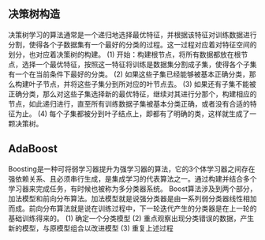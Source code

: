 ## 决策树构造
决策树学习的算法通常是一个递归地选择最优特征，并根据该特征对训练数据进行分割，使得各个子数据集有一个最好的分类的过程。这一过程对应着对特征空间的划分，也对应着决策树的构建。
(1) 开始：构建根节点，将所有数据都放在根节点，选择一个最优特征，按照这一特征将训练是数据集分割成子集，使得各个子集有一个在当前条件下最好的分类。
(2) 如果这些子集已经能够被基本正确分类，那么构建叶子节点，并将这些子集分到所对应的叶节点去。
(3) 如果还有子集不能被正确分类，那么对这些子集选择新的最优特征，继续对其进行分那个，构建相应的节点，如此递归进行，直至所有训练数据子集被基本分类正确，或者没有合适的特征为止。
(4) 每个子集都被分到叶子结点上，即都有了明确的类，这样就生成了一颗决策树。

## AdaBoost
Boosting是一种可将弱学习器提升为强学习器的算法，它的3个体学习器之间存在强依赖关系、且必须串行生成，是集成学习的代表算法之一。通过构建并结合多个学习器来完成任务，有时候也被称为多分类器系统。
Boost算法涉及到两个部分，加法模型和前向分布算法。加法模型就是说强分类器是由一系列弱分类器线性相加而成。前向分布算法就是说在训练过程中，下一轮迭代产生的分类器是在上一轮的基础训练得来的。
(1) 确定一个分类模型
(2) 重点观察出现分类错误的数据，产生新的模型，与原模型组合以改进模型
(3) 重复上述过程

